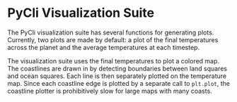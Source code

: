 # PyCli Visualization Suite

The PyCli visualization suite has several functions for generating plots.
Currently, two plots are made by default: a plot of the final temperatures 
across the planet and the average temperatures at each timestep.

The visualization suite uses the final temperatures to plot a colored map. The
coastlines are drawn in by detecting boundaries between land squares and
ocean squares. Each line is then separately plotted on the temperature map.
Since each coastline edge is plotted by a separate call to `plt.plot`, the
coastline plotter is prohibitively slow for large maps with many coasts.
